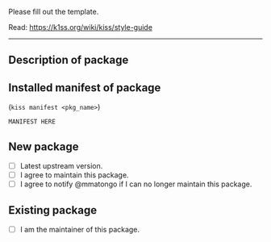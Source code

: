 Please fill out the template.

Read: https://k1ss.org/wiki/kiss/style-guide

---

## Description of package


## Installed manifest of package

(`kiss manifest <pkg_name>`)

```
MANIFEST HERE
```

## New package

- [ ] Latest upstream version.
- [ ] I agree to maintain this package.
- [ ] I agree to notify @mmatongo if I can no longer maintain this package.

## Existing package

- [ ] I am the maintainer of this package.
